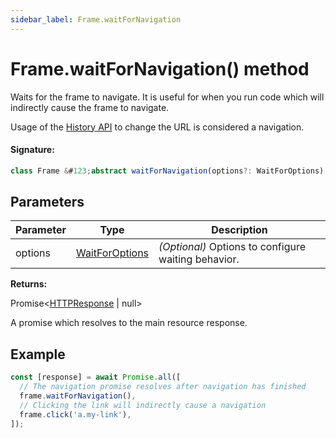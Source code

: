 ```yaml
---
sidebar_label: Frame.waitForNavigation
---
```


# Frame.waitForNavigation() method

Waits for the frame to navigate. It is useful for when you run code which will indirectly cause the frame to navigate.

Usage of the [History API](https://developer.mozilla.org/en-US/docs/Web/API/History_API) to change the URL is considered a navigation.

#### Signature:

```typescript
class Frame &#123;abstract waitForNavigation(options?: WaitForOptions): Promise<HTTPResponse | null>;&#125;
```

## Parameters

| Parameter | Type                                            | Description                                         |
| --------- | ----------------------------------------------- | --------------------------------------------------- |
| options   | [WaitForOptions](./puppeteer.waitforoptions.md) | _(Optional)_ Options to configure waiting behavior. |

**Returns:**

Promise&lt;[HTTPResponse](./puppeteer.httpresponse.md) \| null&gt;

A promise which resolves to the main resource response.

## Example

```ts
const [response] = await Promise.all([
  // The navigation promise resolves after navigation has finished
  frame.waitForNavigation(),
  // Clicking the link will indirectly cause a navigation
  frame.click('a.my-link'),
]);
```
